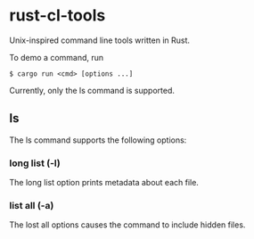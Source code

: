 # rust-cl-tools

Unix-inspired command line tools written in Rust.

To demo a command, run

    $ cargo run <cmd> [options ...]

Currently, only the ls command is supported.

## ls

The ls command supports the following options:

### long list (-l)

The long list option prints metadata about each file.

### list all (-a)

The lost all options causes the command to include hidden files.
